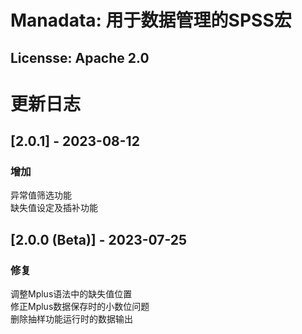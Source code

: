 # Manadata: 用于数据管理的SPSS宏  
## Licensse: Apache 2.0  
  
# 更新日志  
## [2.0.1] - 2023-08-12  
### 增加  
异常值筛选功能  
缺失值设定及插补功能  
## [2.0.0 (Beta)] - 2023-07-25  
### 修复  
调整Mplus语法中的缺失值位置  
修正Mplus数据保存时的小数位问题  
删除抽样功能运行时的数据输出  
